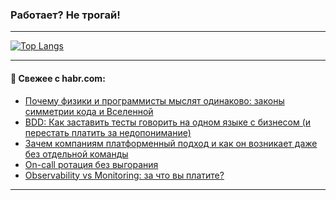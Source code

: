### Работает? Не трогай!

---
<!--
#### 🛠️ Technical stack:

![Java](https://img.shields.io/badge/Java-informational?logo=Oracle&style=flat&logoColor=white&color=FF4500)
![Kotlin](https://img.shields.io/badge/Kotlin-informational?logo=Kotlin&style=flat&logoColor=white&color=774D97)
![TS](https://img.shields.io/badge/TypeScript-informational?logo=typeScript&style=flat&logoColor=black&color=017acc)
![Python](https://img.shields.io/badge/Python-informational?logo=Python&style=flat&logoColor=black&color=ffdd54) <br>
![Spring](https://img.shields.io/badge/Spring-informational?logo=Spring&style=flat&logoColor=white&color=6DB33F) 
![SpringBoot](https://img.shields.io/badge/SpringBoot-informational?logo=SpringBoot&style=flat&logoColor=white&color=6DB33F)
![Nest](https://img.shields.io/badge/NestJS-informational?logo=NestJS&style=flat&logoColor=white&color=E0234E) 
![NodeJS](https://img.shields.io/badge/NodeJS-informational?logo=node.js&style=flat&logoColor=white&color=70A760)<br>
![PostgreSQL](https://img.shields.io/badge/PostgreSQL-informational?logo=PostgreSQL&style=flat&logoColor=white&color=DAA520)
![MongoDB](https://img.shields.io/badge/MongoDB-informational?logo=MongoDB&style=flat&logoColor=white&color=870000)
![Apache](https://img.shields.io/badge/Apache-informational?logo=apache&style=flat&logoColor=white&color=f74e28)

___ 
-->

<!--- #### 🛠️ : --->

[![Top Langs](https://github-readme-stats-82jvfl3w3-advtsettinggmailcoms-projects.vercel.app/api/top-langs/?username=zloylis&langs_count=10&hide_title=true&title_color=e6edf3&size_weight=0.5&count_weight=0.5&layout=compact&hide_progress=true&hide_border=true&theme=dracula&hide=css,makefile,cmake)](https://github.com/zloylis)

<!---


####  :octocat:&nbsp;&nbsp; Статистика:

![GitHub stats](https://github-readme-stats-u2qms2cxw-advtsettinggmailcoms-projects.vercel.app/api?username=zloylis&show_icons=true&hide_border=true&theme=dracula&title_color=e6edf3&include_all_commits=true&count_private=true&hide_rank=false&hide_title=true&rank_icon=github)
-->
---

#### 💬 Свежее с habr.com:

<!-- BLOG-POST-LIST:START -->
- [Почему физики и программисты мыслят одинаково: законы симметрии кода и Вселенной](https://habr.com/ru/articles/960974/?utm_source=habrahabr&utm_medium=rss&utm_campaign=960974)
- [BDD: Как заставить тесты говорить на одном языке с бизнесом &lpar;и перестать платить за недопонимание&rpar;](https://habr.com/ru/companies/itfb/articles/960972/?utm_source=habrahabr&utm_medium=rss&utm_campaign=960972)
- [Зачем компаниям платформенный подход и как он возникает даже без отдельной команды](https://habr.com/ru/companies/kuper/articles/960496/?utm_source=habrahabr&utm_medium=rss&utm_campaign=960496)
- [On-call ротация без выгорания](https://habr.com/ru/articles/960968/?utm_source=habrahabr&utm_medium=rss&utm_campaign=960968)
- [Observability vs Monitoring: за что вы платите?](https://habr.com/ru/articles/960954/?utm_source=habrahabr&utm_medium=rss&utm_campaign=960954)
<!-- BLOG-POST-LIST:END -->

---
